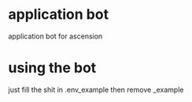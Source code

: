 # application bot
application bot for ascension

# using the bot
just fill the shit in .env_example then remove _example